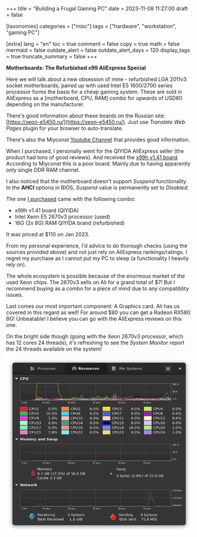 +++
title = "Building a Frugal Gaming PC"
date = 2023-11-08 11:27:00
draft = false

[taxonomies]
categories = ["misc"]
tags = ["hardware", "workstation", "gaming PC"]

[extra]
lang = "en"
toc = true
comment = false
copy = true
math = false
mermaid = false
outdate_alert = false
outdate_alert_days = 120
display_tags = true
truncate_summary = false
+++

**Motherboards: The Refurbished x99 AliExpress Special**

Here we will talk about a new obsession of mine - refurbished LGA 2011v3 socket motherboards; paired up with used Intel E5 1600/2700 series processor forms the basis for a cheap gaming system. These are sold in AliExpress as a [motherboard, CPU, RAM] combo for upwards of USD80 depending on the manufacturer.

There's good information about these boards on the Russian site: [https://xeon-e5450.ru/](https://xeon-e5450.ru/). Just use *Translate Web Pages* plugin for your browser to auto-translate.

There's also the Miyconst [Youtube Channel](https://github.com/miyconst/Mi899/blob/master/src/Mi899/README.md) that provides good information.

When I purchased, I personally went for the QIYIDA AliExpress seller (the product had tons of good reviews). And received the [x99h v1.41 board](https://xeon-e5450.ru/socket-2011-3/x99h/). According to Miyconst this is a poor board. Mainly due to having apparently only single DDR RAM channel.

I also noticed that the motherboard doesn't support *Suspend* functionality. In the **AHCI** options in BIOS, *Suspend* value is permanently set to *Disabled*.

The one [I purchased](https://vi.aliexpress.com/item/1005004519470412) came with the following combo:

- x99h v1.41 board (QIYIDA)
- Intel Xeon E5 2670v3 processor (used)
- 16G (2x 8G) RAM QIYIDA brand (refurbished)

It was priced at $110 on Jan 2023.

From my personal experience, I'd advice to do thorough checks (using the sources provided above) and not just rely on AliExpress rankings/ratings. I regret my purchase as I cannot put my PC to sleep (a functionality I heavily rely on).

The whole ecosystem is possible because of the enormous market of the used Xeon chips. The 2670v3 sells on Ali for a grand total of $7! But I recommend buying as a combo for a piece of mind due to any compatiblity issues.

Last comes our most important component: A Graphics card. Ali has us covered in this regard as well! For around $80 you can get a Radeon RX580 8G! Unbeatable! I believe you can go with the AliExpress reviews on this one.

On the bright side though (going with the Xeon 2670v3 processor, which has 12 cores 24 threads), it's refreshing to see the *System Monitor* report the 24 threads available on the system!

![System Monitor screenshot](/img/xeon-monitor-24-threads.png)

